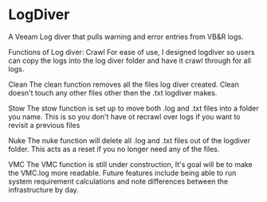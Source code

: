 # LogDiver
A Veeam Log diver that pulls warning and error entries from VB&R logs.

Functions of Log diver:
Crawl
For ease of use, I designed logdiver so users can copy the logs into the log diver folder and have it crawl through for all logs.

Clean
The clean function removes all the files log diver created.  Clean doesn't touch any other files other then the .txt logdiver makes.

Stow
The stow function is set up to move both .log and .txt files into a folder you name.  This is so you don't have ot recrawl over logs if you want to revisit a previous files

Nuke
The nuke function will delete all .log and .txt files out of the logdiver folder.  This acts as a reset if you no longer need any of the files.

VMC
The VMC function is still under construction, It's goal will be to make the VMC.log more readable.  Future features include being able to run system requirement calculations and
note differences between the infrastructure by day.
